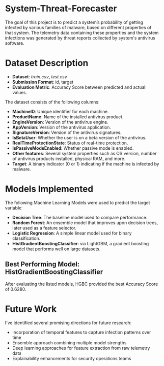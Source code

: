 # System-Threat-Forecaster
The goal of this project is to predict a system’s probability of getting infected by various families of malware, based on different properties of that system. The telemetry data containing these properties and the system infections was generated by threat reports collected by system's antivirus software.

# Dataset Description
- **Dataset**: _train.csv_, _test.csv_
- **Submission Format**: id, target
- **Evaluation Metric**: Accuracy Score between predicted and actual values.

The dataset consists of the following columns:

- **MachineID**: Unique identifier for each machine.
- **ProductName**: Name of the installed antivirus product.
- **EngineVersion**: Version of the antivirus engine.
- **AppVersion**: Version of the antivirus application.
- **SignatureVersion**: Version of the antivirus signatures.
- **IsBetaUser**: Whether the user is on a beta version of the antivirus.
- **RealTimeProtectionState**: Status of real-time protection.
- **IsPassiveModeEnabled**: Whether passive mode is enabled.
- **Other features**: Several system properties such as OS version, number of antivirus products installed, physical RAM, and more.
- **Target**: A binary indicator (0 or 1) indicating if the machine is infected by malware.

# Models Implemented
The following Machine Learning Models were used to predict the target variable:

- **Decision Tree**: The baseline model used to compare performance.
- **Random Forest**: An ensemble model that improves upon decision trees, later used as a feature selector.
- **Logistic Regression**: A simple linear model used for binary classification.
- **HistGradientBoostingClassifier**: via LightGBM, a gradient boosting model that performs well on large datasets.

## Best Performing Model: HistGradientBoostingClassifier
After evaluating the listed models, HGBC provided the best Accuracy Score of 0.6280.

# Future Work
I've identified several promising directions for future research:

- Incorporation of temporal features to capture infection patterns over time
- Ensemble approach combining multiple model strengths
- Deep learning approaches for feature extraction from raw telemetry data
- Explainability enhancements for security operations teams
